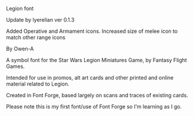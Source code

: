 Legion font 

Update by lyerelian ver 0.1.3

Added Operative and Armament icons.  Increased size of melee icon to match other range icons




By Owen-A

A symbol font for the Star Wars Legion Miniatures Game, by Fantasy Flight Games. 

Intended for use in promos, alt art cards and other printed and online material related to Legion. 

Created in Font Forge, based largely on scans and traces of existing cards. 

Please note this is my first font/use of Font Forge so I'm learning as I go. 

